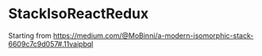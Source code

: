 # StackIsoReactRedux

Starting from <https://medium.com/@MoBinni/a-modern-isomorphic-stack-6609c7c9d057#.11vaipbql>
